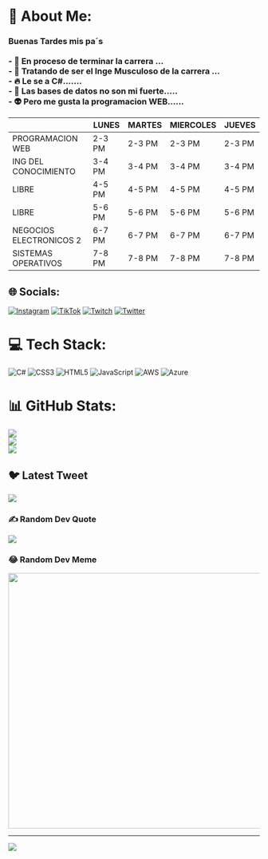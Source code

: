 # 💫 About Me:
### Buenas Tardes mis pa´s<br><br>- 🔭 En proceso de terminar la carrera ...<br>- :muscle: Tratando de ser el Inge Musculoso de la carrera ...<br>-  :fire: Le se a C#.......<br>- :anger: Las bases de datos no son mi fuerte.....<br>- :alien: Pero me gusta la programacion WEB......

|                         | LUNES  | MARTES | MIERCOLES | JUEVES |
|-------------------------|--------|--------|-----------|--------|
| PROGRAMACION WEB        | 2-3 PM | 2-3 PM | 2-3 PM    | 2-3 PM |
| ING DEL CONOCIMIENTO    | 3-4 PM | 3-4 PM | 3-4 PM    | 3-4 PM |
| LIBRE                   | 4-5 PM | 4-5 PM | 4-5 PM    | 4-5 PM |
| LIBRE                   | 5-6 PM | 5-6 PM | 5-6 PM    | 5-6 PM |
| NEGOCIOS ELECTRONICOS 2 | 6-7 PM | 6-7 PM | 6-7 PM    | 6-7 PM |
| SISTEMAS OPERATIVOS     | 7-8 PM | 7-8 PM | 7-8 PM    | 7-8 PM |

## 🌐 Socials:
[![Instagram](https://img.shields.io/badge/Instagram-%23E4405F.svg?logo=Instagram&logoColor=white)](https://instagram.com/rubenglz_1) [![TikTok](https://img.shields.io/badge/TikTok-%23000000.svg?logo=TikTok&logoColor=white)](https://tiktok.com/@rubenglz24) [![Twitch](https://img.shields.io/badge/Twitch-%239146FF.svg?logo=Twitch&logoColor=white)](https://twitch.tv/rubencitopapu) [![Twitter](https://img.shields.io/badge/Twitter-%231DA1F2.svg?logo=Twitter&logoColor=white)](https://twitter.com/rubenraulgonza1) 

# 💻 Tech Stack:
![C#](https://img.shields.io/badge/c%23-%23239120.svg?style=for-the-badge&logo=c-sharp&logoColor=white) ![CSS3](https://img.shields.io/badge/css3-%231572B6.svg?style=for-the-badge&logo=css3&logoColor=white) ![HTML5](https://img.shields.io/badge/html5-%23E34F26.svg?style=for-the-badge&logo=html5&logoColor=white) ![JavaScript](https://img.shields.io/badge/javascript-%23323330.svg?style=for-the-badge&logo=javascript&logoColor=%23F7DF1E) ![AWS](https://img.shields.io/badge/AWS-%23FF9900.svg?style=for-the-badge&logo=amazon-aws&logoColor=white) ![Azure](https://img.shields.io/badge/azure-%230072C6.svg?style=for-the-badge&logo=azure-devops&logoColor=white)
# 📊 GitHub Stats:
![](https://github-readme-stats.vercel.app/api?username=rubenglz24&theme=dark&hide_border=false&include_all_commits=false&count_private=false)<br/>
![](https://github-readme-streak-stats.herokuapp.com/?user=rubenglz24&theme=dark&hide_border=false)<br/>
![](https://github-readme-stats.vercel.app/api/top-langs/?username=rubenglz24&theme=dark&hide_border=false&include_all_commits=false&count_private=false&layout=compact)

## 🐦 Latest Tweet
[![](https://gtce.itsvg.in/api?username=rubenraulgonza1)](https://github.com/VishwaGauravIn/github-twitter-card-embed)

### ✍️ Random Dev Quote
![](https://quotes-github-readme.vercel.app/api?type=vetical&theme=radical)

### 😂 Random Dev Meme
<img src="https://random-memer.herokuapp.com/" width="512px"/>

---
[![](https://visitcount.itsvg.in/api?id=rubenglz24&icon=5&color=10)](https://visitcount.itsvg.in)

<!-- Proudly created with GPRM ( https://gprm.itsvg.in ) -->
